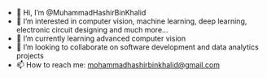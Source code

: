 - 👋 Hi, I’m @MuhammadHashirBinKhalid
- 👀 I’m interested in computer vision, machine learning, deep learning, electronic circuit designing and much more...
- 🌱 I’m currently learning advanced computer vision
- 💞️ I’m looking to collaborate on software development and data analytics projects
- 📫 How to reach me: mohammadhashirbinkhalid@gmail.com

<!---
MuhammadHashirBinKhalid/MuhammadHashirBinKhalid is a ✨ special ✨ repository because its `README.md` (this file) appears on your GitHub profile.
You can click the Preview link to take a look at your changes.
--->

